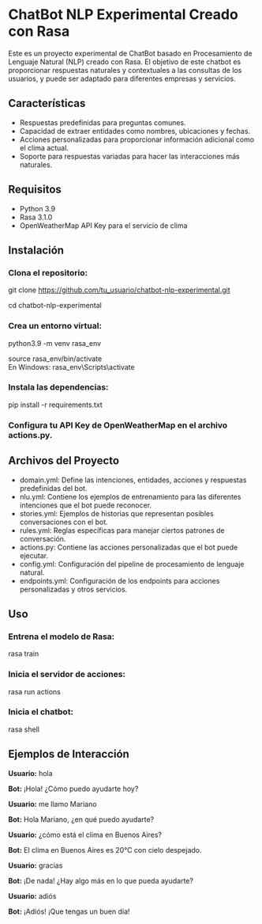 # ChatBot NLP Experimental Creado con Rasa
Este es un proyecto experimental de ChatBot basado en Procesamiento de Lenguaje Natural (NLP) creado con Rasa. El objetivo de este chatbot es proporcionar respuestas naturales y contextuales a las consultas de los usuarios, y puede ser adaptado para diferentes empresas y servicios.

## Características
* Respuestas predefinidas para preguntas comunes.
* Capacidad de extraer entidades como nombres, ubicaciones y fechas.
* Acciones personalizadas para proporcionar información adicional como el clima actual.
* Soporte para respuestas variadas para hacer las interacciones más naturales.


## Requisitos
* Python 3.9
* Rasa 3.1.0
* OpenWeatherMap API Key para el servicio de clima


## Instalación
### Clona el repositorio:

git clone https://github.com/tu_usuario/chatbot-nlp-experimental.git

cd chatbot-nlp-experimental

### Crea un entorno virtual:

python3.9 -m venv rasa_env

source rasa_env/bin/activate  
En Windows: rasa_env\Scripts\activate

### Instala las dependencias:

pip install -r requirements.txt

### Configura tu API Key de OpenWeatherMap en el archivo actions.py.


## Archivos del Proyecto
* domain.yml: Define las intenciones, entidades, acciones y respuestas predefinidas del bot.
* nlu.yml: Contiene los ejemplos de entrenamiento para las diferentes intenciones que el bot puede reconocer.
* stories.yml: Ejemplos de historias que representan posibles conversaciones con el bot.
* rules.yml: Reglas específicas para manejar ciertos patrones de conversación.
* actions.py: Contiene las acciones personalizadas que el bot puede ejecutar.
* config.yml: Configuración del pipeline de procesamiento de lenguaje natural.
* endpoints.yml: Configuración de los endpoints para acciones personalizadas y otros servicios.


## Uso
### Entrena el modelo de Rasa:

rasa train

### Inicia el servidor de acciones:

rasa run actions

### Inicia el chatbot:

rasa shell


## Ejemplos de Interacción
**Usuario:** hola

**Bot:** ¡Hola! ¿Cómo puedo ayudarte hoy?

**Usuario:** me llamo Mariano

**Bot:** Hola Mariano, ¿en qué puedo ayudarte?

**Usuario:** ¿cómo está el clima en Buenos Aires?

**Bot:** El clima en Buenos Aires es 20°C con cielo despejado.

**Usuario:** gracias

**Bot:** ¡De nada! ¿Hay algo más en lo que pueda ayudarte?

**Usuario:** adiós

**Bot:** ¡Adiós! ¡Que tengas un buen día!



